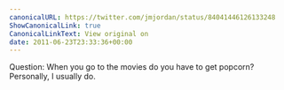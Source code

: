 ```yaml
---
canonicalURL: https://twitter.com/jmjordan/status/84041446126133248
ShowCanonicalLink: true
CanonicalLinkText: View original on
date: 2011-06-23T23:33:36+00:00
---
```

Question: When you go to the movies do you have to get popcorn? Personally, I usually do.